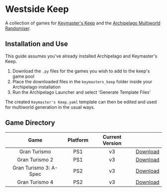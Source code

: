 # Westside Keep

A collection of games for [Keymaster's Keep](https://github.com/SerpentAI/Archipelago/releases?q=keymaster%27s+keep&expanded=true) and the [Archipelago Multiworld Randomiser](https://archipelago.gg/).

## Installation and Use

This guide assumes you've already installed Archipelago and Keymaster's Keep.

1. Download the `.py` files for the games you wish to add to the keep's game pool
2. Place the downloaded files in the `keymasters_keep` folder inside your Archipelago installation
3. Run the Archipelago Launcher and select 'Generate Template Files'

The created `Keymaster's Keep.yaml` template can then be edited and used for multiworld generation in the usual ways.

## Game Directory

| Game                   | Platform | Current Version |                                                                                                      |
|:----------------------:|:--------:|:---------------:|:----------------------------------------------------------------------------------------------------:|
| Gran Turismo           | PS1      | v3              | [Download](https://raw.githubusercontent.com/RaceProUK/WestsideKeep/refs/heads/main/GranTurismo1.py) |
| Gran Turismo 2         | PS1      | v3              | [Download](https://raw.githubusercontent.com/RaceProUK/WestsideKeep/refs/heads/main/GranTurismo2.py) |
| Gran Turismo 3: A-Spec | PS2      | v3              | [Download](https://raw.githubusercontent.com/RaceProUK/WestsideKeep/refs/heads/main/GranTurismo3.py) |
| Gran Turismo 4         | PS2      | v3              | [Download](https://raw.githubusercontent.com/RaceProUK/WestsideKeep/refs/heads/main/GranTurismo4.py) |
